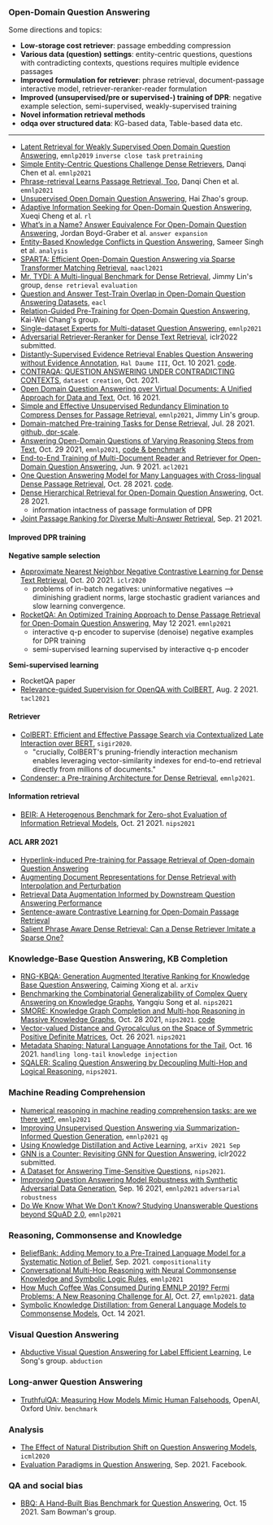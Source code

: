 
### Open-Domain Question Answering

Some directions and topics:
- **Low-storage cost retriever**: passage embedding compression
- **Various data (question) settings**: entity-centric questions, questions with contradicting contexts, questions requires multiple evidence passages
- **Improved formulation for retriever**: phrase retrieval, document-passage interactive model, retriever-reranker-reader formulation
- **Improved (unsupervised/pre or supervised-) training of DPR**: negative example selection, semi-supervised, weakly-supervised training
- **Novel information retrieval methods**
- **odqa over structured data**: KG-based data, Table-based data etc.

---

- [Latent Retrieval for Weakly Supervised Open Domain Question Answering](https://arxiv.org/pdf/1906.00300.pdf), `emnlp2019` `inverse close task` `pretraining`
- [Simple Entity-Centric Questions Challenge Dense Retrievers](https://arxiv.org/pdf/2109.08535.pdf), Danqi Chen et al. `emnlp2021`
- [Phrase-retrieval Learns Passage Retrieval, Too](https://arxiv.org/abs/2109.08133), Danqi Chen et al. `emnlp2021`
- [Unsupervised Open Domain Question Answering](https://arxiv.org/pdf/2108.13817.pdf), Hai Zhao's group.
- [Adaptive Information Seeking for Open-Domain Question Answering](https://arxiv.org/pdf/2109.06747.pdf), Xueqi Cheng et al. `rl`
- [What’s in a Name? Answer Equivalence For Open-Domain Question Answering](https://arxiv.org/pdf/2109.05289.pdf), Jordan Boyd-Graber et al. `answer expansion`
- [Entity-Based Knowledge Conflicts in Question Answering](https://arxiv.org/pdf/2109.05052.pdf), Sameer Singh et al. `analysis`
- [SPARTA: Efficient Open-Domain Question Answering via Sparse Transformer Matching Retrieval](https://aclanthology.org/2021.naacl-main.47.pdf), `naacl2021`
- [Mr. TYDI: A Multi-lingual Benchmark for Dense Retrieval](https://arxiv.org/pdf/2108.08787.pdf), Jimmy Lin's group, `dense retrieval` `evaluation`
- [Question and Answer Test-Train Overlap in Open-Domain Question Answering Datasets](https://aclanthology.org/2021.eacl-main.86.pdf), `eacl`
- [Relation-Guided Pre-Training for Open-Domain Question Answering](https://arxiv.org/pdf/2109.10346.pdf), Kai-Wei Chang's group.
- [Single-dataset Experts for Multi-dataset Question Answering](https://arxiv.org/pdf/2109.13880.pdf), `emnlp2021`
- [Adversarial Retriever-Reranker for Dense Text Retrieval](https://arxiv.org/pdf/2110.03611.pdf), iclr2022  submitted.
- [Distantly-Supervised Evidence Retrieval Enables Question Answering without Evidence Annotation](https://arxiv.org/pdf/2110.04889.pdf), `Hal Daume III`, Oct. 10 2021. [code](https://github.com/henryzhao5852/DistDR). 
- [CONTRAQA: QUESTION ANSWERING UNDER CONTRADICTING CONTEXTS](https://arxiv.org/pdf/2110.07803.pdf), `dataset creation`, Oct. 2021.
- [Open Domain Question Answering over Virtual Documents: A Unified Approach for Data and Text](https://arxiv.org/pdf/2110.08417.pdf), Oct. 16 2021.
- [Simple and Effective Unsupervised Redundancy Elimination to Compress Denses for Passage Retrieval](https://cs.uwaterloo.ca/~jimmylin/publications/Ma_etal_EMNLP2021.pdf), `emnlp2021`, Jimmy Lin's group.
- [Domain-matched Pre-training Tasks for Dense Retrieval](https://arxiv.org/pdf/2107.13602.pdf), Jul. 28 2021. [github, dpr-scale](https://github.com/facebookresearch/dpr-scale).
- [Answering Open-Domain Questions of Varying Reasoning Steps from Text](https://arxiv.org/pdf/2010.12527.pdf), Oct. 29 2021, `emnlp2021`, [code & benchmark](https://beerqa.github.io/)
- [End-to-End Training of Multi-Document Reader and Retriever for Open-Domain Question Answering](https://arxiv.org/pdf/2106.05346.pdf), Jun. 9 2021. `acl2021`
- [One Question Answering Model for Many Languages with Cross-lingual Dense Passage Retrieval](https://arxiv.org/pdf/2107.11976.pdf), Oct. 28 2021. [code](https://github.com/AkariAsai/CORA).
- [Dense Hierarchical Retrieval for Open-Domain Question Answering](https://arxiv.org/pdf/2110.15439.pdf), Oct. 28 2021.
  - information intactness of passage formulation of DPR
- [Joint Passage Ranking for Diverse Multi-Answer Retrieval](https://arxiv.org/pdf/2104.08445.pdf), Sep. 21 2021.

#### Improved DPR training

**Negative sample selection**

- [Approximate Nearest Neighbor Negative Contrastive Learning for Dense Text Retrieval](https://arxiv.org/pdf/2007.00808.pdf), Oct. 20 2021. `iclr2020`
  - problems of in-batch negatives: uninformative negatives --> diminishing gradient norms, large stochastic gradient variances and slow learning convergence.
- [RocketQA: An Optimized Training Approach to Dense Passage Retrieval for Open-Domain Question Answering](https://arxiv.org/pdf/2010.08191.pdf), May 12 2021. `emnlp2021`
  - interactive q-p encoder to supervise (denoise) negative examples for DPR training
  - semi-supervised learning supervised by interactive q-p encoder

**Semi-supervised learning**

- RocketQA paper
- [Relevance-guided Supervision for OpenQA with ColBERT](https://arxiv.org/pdf/2007.00814.pdf), Aug. 2 2021. `tacl2021`



#### Retriever

- [ColBERT: Efficient and Effective Passage Search via Contextualized Late Interaction over BERT](https://dl.acm.org/doi/pdf/10.1145/3397271.3401075?casa_token=Er5SHkW6pggAAAAA:i0UwW9LxTMZmoF5k-HM6leeqIezjih8X9KBXb0ZXrt5PGZ05d-oX2Lur_TC5nkVEHzG_Pb1TV4Wfuvo), `sigir2020`.
  - "crucially, ColBERT's pruning-friendly interaction mechanism enables leveraging vector-similarity indexes for end-to-end retrieval directly from millions of documents."
- [Condenser: a Pre-training Architecture for Dense Retrieval](https://aclanthology.org/2021.emnlp-main.75.pdf), `emnlp2021`.

#### Information retrieval

- [BEIR: A Heterogenous Benchmark for Zero-shot Evaluation of Information Retrieval Models](https://arxiv.org/abs/2104.08663), Oct. 21 2021. `nips2021`

#### ACL ARR 2021

- [Hyperlink-induced Pre-training for Passage Retrieval of Open-domain Question Answering](https://openreview.net/forum?id=5BtSP5Wi7gn)
- [Augmenting Document Representations for Dense Retrieval with Interpolation and Perturbation](https://openreview.net/forum?id=AgGygsClU1a)
- [Retrieval Data Augmentation Informed by Downstream Question Answering Performance](https://openreview.net/forum?id=e3ujixkK9yS)
- [Sentence-aware Contrastive Learning for Open-Domain Passage Retrieval](https://openreview.net/forum?id=t4RMD0mI_k)
- [Salient Phrase Aware Dense Retrieval: Can a Dense Retriever Imitate a Sparse One?](https://openreview.net/forum?id=bkagwUGBYU1)


### Knowledge-Base Question Answering, KB Completion

- [RNG-KBQA: Generation Augmented Iterative Ranking for Knowledge Base Question Answering](https://arxiv.org/pdf/2109.08678.pdf), Caiming Xiong et al. `arXiv`
- [Benchmarking the Combinatorial Generalizability of Complex Query Answering on Knowledge Graphs](https://arxiv.org/pdf/2109.08925.pdf), Yangqiu Song et al. `nips2021`
- [SMORE: Knowledge Graph Completion and Multi-hop Reasoning in Massive Knowledge Graphs](https://arxiv.org/pdf/2110.14890.pdf), Oct. 28 2021, `nips2021`. [code](https://github.com/google-research/smore)
- [Vector-valued Distance and Gyrocalculus on the Space of Symmetric Positive Definite Matrices](https://arxiv.org/pdf/2110.13475.pdf), Oct. 26 2021. `nips2021`
- [Metadata Shaping: Natural Language Annotations for the Tail](https://arxiv.org/pdf/2110.08430.pdf), Oct. 16 2021. `handling long-tail` `knowledge injection`
- [SQALER: Scaling Question Answering by Decoupling Multi-Hop and Logical Reasoning](https://proceedings.neurips.cc/paper/2021/file/68bd22864919297c8c8a8c32378e89b4-Paper.pdf), `nips2021`.

### Machine Reading Comprehension

- [Numerical reasoning in machine reading comprehension tasks: are we there yet?](https://arxiv.org/abs/2109.08207), `emnlp2021`
- [Improving Unsupervised Question Answering via Summarization-Informed Question Generation](https://arxiv.org/pdf/2109.07954.pdf), `emnlp2021` `qg`
- [Using Knowledge Distillation and Active Learning](https://arxiv.org/pdf/2109.12662.pdf), `arXiv 2021 Sep`
- [GNN is a Counter: Revisiting GNN for Question Answering](https://arxiv.org/pdf/2110.03192.pdf), iclr2022  submitted.
- [A Dataset for Answering Time-Sensitive Questions](https://arxiv.org/pdf/2108.06314.pdf), `nips2021`.
- [Improving Question Answering Model Robustness with Synthetic Adversarial Data Generation](https://arxiv.org/pdf/2104.08678.pdf), Sep. 16 2021, `emnlp2021` `adversarial` `robustness`
- [Do We Know What We Don’t Know? Studying Unanswerable Questions beyond SQuAD 2.0](https://aclanthology.org/2021.findings-emnlp.385/), `emnlp2021`

### Reasoning, Commonsense and Knowledge

- [BeliefBank: Adding Memory to a Pre-Trained Language Model for a Systematic Notion of Belief](https://arxiv.org/pdf/2109.14723.pdf), Sep. 2021. `compositionality`
- [Conversational Multi-Hop Reasoning with Neural Commonsense Knowledge and Symbolic Logic Rules](https://arxiv.org/pdf/2109.08544.pdf), `emnlp2021`
- [How Much Coffee Was Consumed During EMNLP 2019? Fermi Problems: A New Reasoning Challenge for AI](https://arxiv.org/pdf/2110.14207.pdf), Oct. 27, `emnlp2021`. [data](https://allenai.org/data/fermi)
- [Symbolic Knowledge Distillation: from General Language Models to Commonsense Models](https://arxiv.org/pdf/2110.07178.pdf), Oct. 14 2021.

### Visual Question Answering

- [Abductive Visual Question Answering for Label Efficient Learning](https://karans.github.io/assets/pdf/Papers/AB-VQA.pdf), Le Song's group. `abduction`


### Long-anwer Question Answering

- [TruthfulQA: Measuring How Models Mimic Human Falsehoods](https://owainevans.github.io/pdfs/truthfulQA_lin_evans.pdf), OpenAI, Oxford Univ. `benchmark`


### Analysis

- [The Effect of Natural Distribution Shift on Question Answering Models](http://proceedings.mlr.press/v119/miller20a/miller20a.pdf), `icml2020`
- [Evaluation Paradigms in Question Answering](https://research.fb.com/wp-content/uploads/2021/09/Evaluation-Paradigms-in-Question-Answering.pdf), Sep. 2021. Facebook.

### QA and social bias

- [BBQ: A Hand-Built Bias Benchmark for Question Answering](https://arxiv.org/pdf/2110.08193.pdf), Oct. 15 2021. Sam Bowman's group.
